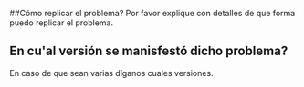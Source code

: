 ##Cómo replicar el problema?
Por favor explique con detalles de que forma puedo replicar el problema.
## En cu'al versión se manisfestó dicho problema? 
En caso de que sean varias díganos cuales versiones.
